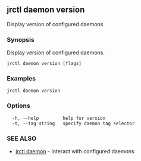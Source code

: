 ## jrctl daemon version

Display version of configured daemons

### Synopsis

Display version of configured daemons.

```
jrctl daemon version [flags]
```

### Examples

```
jrctl daemon version
```

### Options

```
  -h, --help         help for version
  -t, --tag string   specify daemon tag selector
```

### SEE ALSO

* [jrctl daemon](jrctl_daemon.md)	 - Interact with configured daemons

